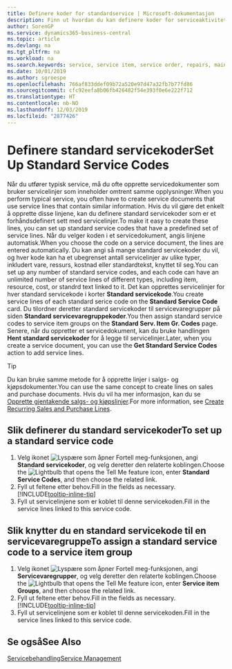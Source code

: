 ```yaml
---
title: Definere koder for standardservice | Microsoft-dokumentasjon
description: Finn ut hvordan du kan definere koder for serviceaktiviteter som utføres ofte.
author: SorenGP
ms.service: dynamics365-business-central
ms.topic: article
ms.devlang: na
ms.tgt_pltfrm: na
ms.workload: na
ms.search.keywords: service, service item, service order, repairs, maintenance
ms.date: 10/01/2019
ms.author: sgroespe
ms.openlocfilehash: 766af833ddef09b72a520e97d47a32fb7b77fd86
ms.sourcegitcommit: cfc92eefa8b06fb426482f54e393f0e6e222f712
ms.translationtype: HT
ms.contentlocale: nb-NO
ms.lasthandoff: 12/03/2019
ms.locfileid: "2877426"
---
```

# <a name="set-up-standard-service-codes"></a><span data-ttu-id="63a56-103">Definere standard servicekoder</span><span class="sxs-lookup"><span data-stu-id="63a56-103">Set Up Standard Service Codes</span></span>
<span data-ttu-id="63a56-104">Når du utfører typisk service, må du ofte opprette servicedokumenter som bruker servicelinjer som inneholder omtrent samme opplysninger.</span><span class="sxs-lookup"><span data-stu-id="63a56-104">When you perform typical service, you often have to create service documents that use service lines that contain similar information.</span></span> <span data-ttu-id="63a56-105">Hvis du vil gjøre det enkelt å opprette disse linjene, kan du definere standard servicekoder som er et forhåndsdefinert sett med servicelinjer.</span><span class="sxs-lookup"><span data-stu-id="63a56-105">To make it easy to create these lines, you can set up standard service codes that have a predefined set of service lines.</span></span> <span data-ttu-id="63a56-106">Når du velger koden i et servicedokument, angis linjene automatisk.</span><span class="sxs-lookup"><span data-stu-id="63a56-106">When you choose the code on a service document, the lines are entered automatically.</span></span> <span data-ttu-id="63a56-107">Du kan angi så mange standard servicekoder du vil, og hver kode kan ha et ubegrenset antall servicelinjer av ulike typer, inkludert vare, ressurs, kostnad eller standardtekst, knyttet til seg.</span><span class="sxs-lookup"><span data-stu-id="63a56-107">You can set up any number of standard service codes, and each code can have an unlimited number of service lines of different types, including item, resource, cost, or standrd text linked to it.</span></span> <span data-ttu-id="63a56-108">Det kan opprettes servicelinjer for hver standard servicekode i korter **Standard servicekode**.</span><span class="sxs-lookup"><span data-stu-id="63a56-108">You create service lines of each standard serice code on the **Standard Service Code** card.</span></span> <span data-ttu-id="63a56-109">Du tilordner deretter standard servicekoder til servicevaregrupper på siden **Standard servicevaregruppekoder**.</span><span class="sxs-lookup"><span data-stu-id="63a56-109">You then assign standard service codes to service item groups on the **Standard Serv. Item Gr. Codes** page.</span></span> <span data-ttu-id="63a56-110">Senere, når du oppretter et servicedokument, kan du bruke handlingen **Hent standard servicekoder** for å legge til servicelinjer.</span><span class="sxs-lookup"><span data-stu-id="63a56-110">Later, when you create a service document, you can use the **Get Standard Service Codes** action to add service lines.</span></span>  
  
> [!Tip]
>  <span data-ttu-id="63a56-111">Du kan bruke samme metode for å opprette linjer i salgs- og kjøpsdokumenter.</span><span class="sxs-lookup"><span data-stu-id="63a56-111">You can use the same concept to create lines on sales and purchase documents.</span></span> <span data-ttu-id="63a56-112">Hvis du vil ha mer informasjon, kan du se [Opprette gjentakende salgs- og kjøpslinjer](sales-how-work-standard-lines.md).</span><span class="sxs-lookup"><span data-stu-id="63a56-112">For more information, see [Create Recurring Sales and Purchase Lines](sales-how-work-standard-lines.md).</span></span>    
  
## <a name="to-set-up-a-standard-service-code"></a><span data-ttu-id="63a56-113">Slik definerer du standard servicekoder</span><span class="sxs-lookup"><span data-stu-id="63a56-113">To set up a standard service code</span></span>    
1. <span data-ttu-id="63a56-114">Velg ikonet ![Lyspære som åpner Fortell meg-funksjonen](media/ui-search/search_small.png "Fortell hva du vil gjøre"), angi **Standard servicekoder**, og velg deretter den relaterte koblingen.</span><span class="sxs-lookup"><span data-stu-id="63a56-114">Choose the ![Lightbulb that opens the Tell Me feature](media/ui-search/search_small.png "Tell me what you want to do") icon, enter **Standard Service Codes**, and then choose the related link.</span></span>  
2. <span data-ttu-id="63a56-115">Fyll ut feltene etter behov.</span><span class="sxs-lookup"><span data-stu-id="63a56-115">Fill in the fields as necessary.</span></span> [!INCLUDE[tooltip-inline-tip](includes/tooltip-inline-tip_md.md)]  
4. <span data-ttu-id="63a56-116">Fyll ut servicelinjene som er koblet til denne servicekoden.</span><span class="sxs-lookup"><span data-stu-id="63a56-116">Fill in the service lines linked to this service code.</span></span>  

## <a name="to-assign-a-standard-service-code-to-a-service-item-group"></a><span data-ttu-id="63a56-117">Slik knytter du en standard servicekode til en servicevaregruppe</span><span class="sxs-lookup"><span data-stu-id="63a56-117">To assign a standard service code to a service item group</span></span>
1. <span data-ttu-id="63a56-118">Velg ikonet ![Lyspære som åpner Fortell meg-funksjonen](media/ui-search/search_small.png "Fortell hva du vil gjøre"), angi **Servicevaregrupper**, og velg deretter den relaterte koblingen.</span><span class="sxs-lookup"><span data-stu-id="63a56-118">Choose the ![Lightbulb that opens the Tell Me feature](media/ui-search/search_small.png "Tell me what you want to do") icon, enter **Service item Groups**, and then choose the related link.</span></span>  
2. <span data-ttu-id="63a56-119">Fyll ut feltene etter behov.</span><span class="sxs-lookup"><span data-stu-id="63a56-119">Fill in the fields as necessary.</span></span> [!INCLUDE[tooltip-inline-tip](includes/tooltip-inline-tip_md.md)]
3. <span data-ttu-id="63a56-120">Fyll ut servicelinjene som er koblet til denne servicekoden.</span><span class="sxs-lookup"><span data-stu-id="63a56-120">Fill in the service lines linked to this service code.</span></span>  

## <a name="see-also"></a><span data-ttu-id="63a56-121">Se også</span><span class="sxs-lookup"><span data-stu-id="63a56-121">See Also</span></span>
[<span data-ttu-id="63a56-122">Servicebehandling</span><span class="sxs-lookup"><span data-stu-id="63a56-122">Service Management</span></span>](service-service.md)